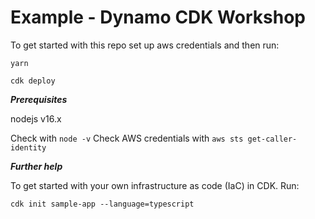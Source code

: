 # Example - Dynamo CDK Workshop

To get started with this repo set up aws credentials and then run:

`yarn`

`cdk deploy`

***Prerequisites***

nodejs v16.x

Check with `node -v`
Check AWS credentials with `aws sts get-caller-identity`

***Further help***

To get started with your own infrastructure as code (IaC) in CDK. Run:

`cdk init sample-app --language=typescript`